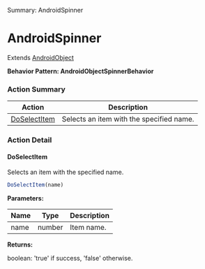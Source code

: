 Summary: AndroidSpinner

# AndroidSpinner

Extends [AndroidObject](AndroidObject.md)





**Behavior Pattern: AndroidObjectSpinnerBehavior**


<!-- ============================== property summary ========================== -->

	
<!-- ============================== action summary ========================== -->



### Action Summary

|  **Action** | **Description** | 
| ----------- | --------------- |
|	[DoSelectItem](#doselectitem) | Selects an item with the specified name. |




<!-- ============================== property detail ========================== -->
	
	
<!-- ============================== action detail ========================== -->
	
### Action Detail
		
<a name="DoSelectItem"></a>    
#### DoSelectItem

Selects an item with the specified name.

```javascript
DoSelectItem(name) 
```


**Parameters:**

|	**Name** | **Type** | **Description** |
| ---------- | -------- | --------------- |
| name | number |	Item name. |




**Returns:**

boolean: 'true' if success, 'false' otherwise.



<a name="see.also.androidspinner.doselectitem"></a>

	


